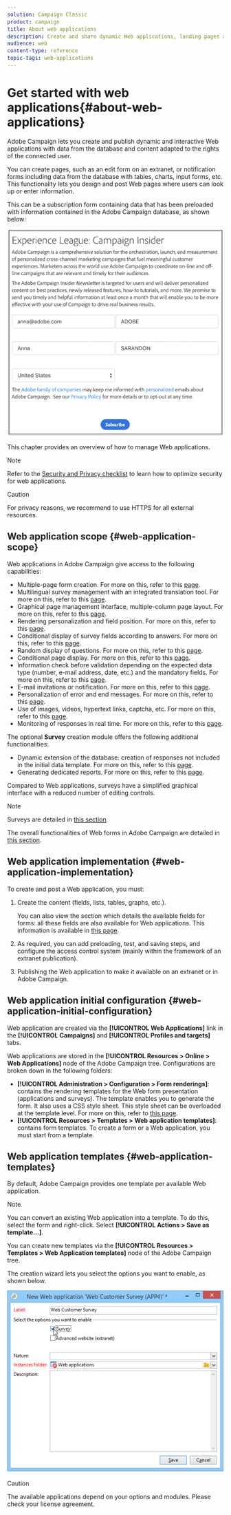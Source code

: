 ```yaml
---
solution: Campaign Classic
product: campaign
title: About web applications
description: Create and share dynamic Web applications, landing pages and surveys.
audience: web
content-type: reference
topic-tags: web-applications
---
```


# Get started with web applications{#about-web-applications}

Adobe Campaign lets you create and publish dynamic and interactive Web applications with data from the database and content adapted to the rights of the connected user. 

You can create pages, such as an edit form on an extranet, or notification forms including data from the database with tables, charts, input forms, etc. This functionality lets you design and post Web pages where users can look up or enter information.

This can be a subscription form containing data that has been preloaded with information contained in the Adobe Campaign database, as shown below:

   ![](assets/webapp_form_sample.png)

This chapter provides an overview of how to manage Web applications.

>[!NOTE]
>
>Refer to the [Security and Privacy checklist](https://helpx.adobe.com/campaign/kb/acc-security.html) to learn how to optimize security for web applications.

>[!CAUTION]
>
>For privacy reasons, we recommend to use HTTPS for all external resources.

## Web application scope {#web-application-scope}

Web applications in Adobe Campaign give access to the following capabilities:

* Multiple-page form creation. For more on this, refer to this [page](../../web/using/about-web-forms.md).
* Multilingual survey management with an integrated translation tool. For more on this, refer to this [page](../../web/using/translating-a-web-application.md).
* Graphical page management interface, multiple-column page layout. For more on this, refer to this [page](../../web/using/designing-a-web-application.md).
* Rendering personalization and field position. For more on this, refer to this [page](../../web/using/editing-content.md#adding-personalization-content).
* Conditional display of survey fields according to answers. For more on this, refer to this [page](../../web/using/form-rendering.md#defining-fields-conditional-display).
* Random display of questions. For more on this, refer to this [page](../../web/using/building-a-survey.md#adding-questions).
* Conditional page display. For more on this, refer to this [page](../../web/using/defining-web-forms-page-sequencing.md#conditional-page-display).
* Information check before validation depending on the expected data type (number, e-mail address, date, etc.) and the mandatory fields. For more on this, refer to this [page](../../web/using/form-rendering.md#defining-control-settings).
* E-mail invitations or notification. For more on this, refer to this [page](../../web/using/publishing-a-web-form.md#delivering-a-form-via-email).
* Personalization of error and end messages. For more on this, refer to this [page](../../web/using/defining-web-forms-properties.md#setting-up-an-error-page).
* Use of images, videos, hypertext links, captcha, etc. For more on this, refer to this [page](../../web/using/editing-content.md).
* Monitoring of responses in real time. For more on this, refer to this [page](../../web/using/publish--track-and-use-collected-data.md#response-tracking).

The optional **Survey** creation module offers the following additional functionalities:

* Dynamic extension of the database: creation of responses not included in the initial data template. For more on this, refer to this [page](../../web/using/managing-answers.md#storing-collected-answers).
* Generating dedicated reports. For more on this, refer to this [page](../../web/using/publish--track-and-use-collected-data.md#reports-on-surveys).

Compared to Web applications, surveys have a simplified graphical interface with a reduced number of editing controls.

>[!NOTE]
>
>Surveys are detailed in [this section](../../web/using/about-surveys.md).
>
>The overall functionalities of Web forms in Adobe Campaign are detailed in [this section](../../web/using/about-web-forms.md).

## Web application implementation {#web-application-implementation}

To create and post a Web application, you must:

1. Create the content (fields, lists, tables, graphs, etc.).

   You can also view the section which details the available fields for forms: all these fields are also available for Web applications. This information is available in [this page](../../web/using/adding-fields-to-a-web-form.md).

1. As required, you can add preloading, test, and saving steps, and configure the access control system (mainly within the framework of an extranet publication).
1. Publishing the Web application to make it available on an extranet or in Adobe Campaign.

## Web application initial configuration {#web-application-initial-configuration}

Web application are created via the **[!UICONTROL Web Applications]** link in the **[!UICONTROL Campaigns]** and **[!UICONTROL Profiles and targets]** tabs.

Web applications are stored in the **[!UICONTROL Resources > Online > Web Applications]** node of the Adobe Campaign tree. Configurations are broken down in the following folders:

* **[!UICONTROL Administration > Configuration > Form renderings]**: contains the rendering templates for the Web form presentation (applications and surveys). The template enables you to generate the form. It also uses a CSS style sheet. This style sheet can be overloaded at the template level. For more on this, refer to [this page](../../web/using/form-rendering.md#selecting-the-form-rendering-template).
* **[!UICONTROL Resources > Templates > Web application templates]**: contains form templates. To create a form or a Web application, you must start from a template.

## Web application templates {#web-application-templates}

By default, Adobe Campaign provides one template per available Web application.

>[!NOTE]
>
>You can convert an existing Web application into a template. To do this, select the form and right-click. Select **[!UICONTROL Actions > Save as template...]**.

You can create new templates via the **[!UICONTROL Resources > Templates > Web Application templates]** node of the Adobe Campaign tree.

The creation wizard lets you select the options you want to enable, as shown below. 

![](assets/webapp_create_template.png)

>[!CAUTION]
>
>The available applications depend on your options and modules. Please check your license agreement.

